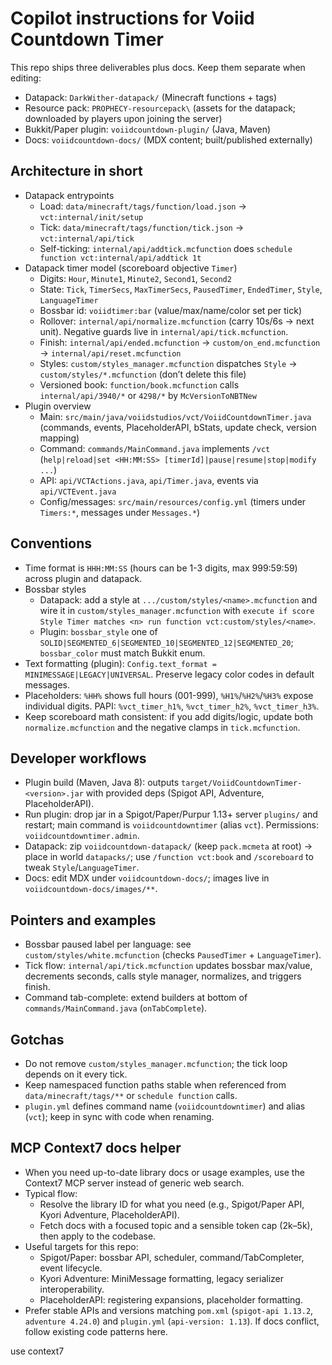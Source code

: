 # Copilot instructions for Voiid Countdown Timer

This repo ships three deliverables plus docs. Keep them separate when editing:
- Datapack: `DarkWither-datapack/` (Minecraft functions + tags)
- Resource pack: `PROPHECY-resourcepack\` (assets for the datapack; downloaded by players upon joining the server)
- Bukkit/Paper plugin: `voiidcountdown-plugin/` (Java, Maven)
- Docs: `voiidcountdown-docs/` (MDX content; built/published externally)

## Architecture in short
- Datapack entrypoints
  - Load: `data/minecraft/tags/function/load.json` → `vct:internal/init/setup`
  - Tick: `data/minecraft/tags/function/tick.json` → `vct:internal/api/tick`
  - Self-ticking: `internal/api/addtick.mcfunction` does `schedule function vct:internal/api/addtick 1t`
- Datapack timer model (scoreboard objective `Timer`)
  - Digits: `Hour`, `Minute1`, `Minute2`, `Second1`, `Second2`
  - State: `Tick`, `TimerSecs`, `MaxTimerSecs`, `PausedTimer`, `EndedTimer`, `Style`, `LanguageTimer`
  - Bossbar id: `voiidtimer:bar` (value/max/name/color set per tick)
  - Rollover: `internal/api/normalize.mcfunction` (carry 10s/6s → next unit). Negative guards live in `internal/api/tick.mcfunction`.
  - Finish: `internal/api/ended.mcfunction` → `custom/on_end.mcfunction` → `internal/api/reset.mcfunction`
  - Styles: `custom/styles_manager.mcfunction` dispatches `Style` → `custom/styles/*.mcfunction` (don’t delete this file)
  - Versioned book: `function/book.mcfunction` calls `internal/api/3940/*` or `4298/*` by `McVersionToNBTNew`
- Plugin overview
  - Main: `src/main/java/voiidstudios/vct/VoiidCountdownTimer.java` (commands, events, PlaceholderAPI, bStats, update check, version mapping)
  - Command: `commands/MainCommand.java` implements `/vct` (`help|reload|set <HH:MM:SS> [timerId]|pause|resume|stop|modify ...`)
  - API: `api/VCTActions.java`, `api/Timer.java`, events via `api/VCTEvent.java`
  - Config/messages: `src/main/resources/config.yml` (timers under `Timers:*`, messages under `Messages.*`)

## Conventions
- Time format is `HHH:MM:SS` (hours can be 1-3 digits, max 999:59:59) across plugin and datapack.
- Bossbar styles
  - Datapack: add a style at `.../custom/styles/<name>.mcfunction` and wire it in `custom/styles_manager.mcfunction` with `execute if score Style Timer matches <n> run function vct:custom/styles/<name>`.
  - Plugin: `bossbar_style` one of `SOLID|SEGMENTED_6|SEGMENTED_10|SEGMENTED_12|SEGMENTED_20`; `bossbar_color` must match Bukkit enum.
- Text formatting (plugin): `Config.text_format = MINIMESSAGE|LEGACY|UNIVERSAL`. Preserve legacy color codes in default messages.
- Placeholders: `%HH%` shows full hours (001-999), `%H1%`/`%H2%`/`%H3%` expose individual digits. PAPI: `%vct_timer_h1%`, `%vct_timer_h2%`, `%vct_timer_h3%`.
- Keep scoreboard math consistent: if you add digits/logic, update both `normalize.mcfunction` and the negative clamps in `tick.mcfunction`.

## Developer workflows
- Plugin build (Maven, Java 8): outputs `target/VoiidCountdownTimer-<version>.jar` with provided deps (Spigot API, Adventure, PlaceholderAPI).
- Run plugin: drop jar in a Spigot/Paper/Purpur 1.13+ server `plugins/` and restart; main command is `voiidcountdowntimer` (alias `vct`). Permissions: `voiidcountdowntimer.admin`.
- Datapack: zip `voiidcountdown-datapack/` (keep `pack.mcmeta` at root) → place in world `datapacks/`; use `/function vct:book` and `/scoreboard` to tweak `Style`/`LanguageTimer`.
- Docs: edit MDX under `voiidcountdown-docs/`; images live in `voiidcountdown-docs/images/**`.

## Pointers and examples
- Bossbar paused label per language: see `custom/styles/white.mcfunction` (checks `PausedTimer` + `LanguageTimer`).
- Tick flow: `internal/api/tick.mcfunction` updates bossbar max/value, decrements seconds, calls style manager, normalizes, and triggers finish.
- Command tab-complete: extend builders at bottom of `commands/MainCommand.java` (`onTabComplete`).

## Gotchas
- Do not remove `custom/styles_manager.mcfunction`; the tick loop depends on it every tick.
- Keep namespaced function paths stable when referenced from `data/minecraft/tags/**` or `schedule function` calls.
- `plugin.yml` defines command name (`voiidcountdowntimer`) and alias (`vct`); keep in sync with code when renaming.

## MCP Context7 docs helper
- When you need up-to-date library docs or usage examples, use the Context7 MCP server instead of generic web search.
- Typical flow:
  - Resolve the library ID for what you need (e.g., Spigot/Paper API, Kyori Adventure, PlaceholderAPI).
  - Fetch docs with a focused topic and a sensible token cap (2k–5k), then apply to the codebase.
- Useful targets for this repo:
  - Spigot/Paper: bossbar API, scheduler, command/TabCompleter, event lifecycle.
  - Kyori Adventure: MiniMessage formatting, legacy serializer interoperability.
  - PlaceholderAPI: registering expansions, placeholder formatting.
- Prefer stable APIs and versions matching `pom.xml` (`spigot-api 1.13.2`, `adventure 4.24.0`) and `plugin.yml` (`api-version: 1.13`). If docs conflict, follow existing code patterns here.

use context7